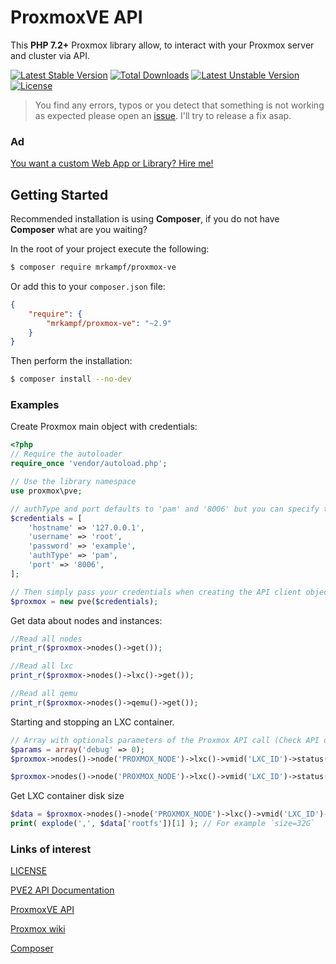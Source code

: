 # ProxmoxVE API
This **PHP 7.2+** Proxmox library allow, to interact with your Proxmox server and cluster via API.

[![Latest Stable Version](https://poser.pugx.org/mrkampf/proxmox-ve/v/stable)](https://packagist.org/packages/mrkampf/proxmox-ve)
[![Total Downloads](https://poser.pugx.org/mrkampf/proxmox-ve/downloads)](https://packagist.org/packages/mrkampf/proxmox-ve)
[![Latest Unstable Version](https://poser.pugx.org/mrkampf/proxmox-ve/v/unstable)](https://packagist.org/packages/mrkampf/proxmox-ve)
[![License](https://poser.pugx.org/mrkampf/proxmox-ve/license)](https://packagist.org/packages/mrkampf/proxmox-ve)

> You find any errors, typos or you detect that something is not working as expected please open an [issue](https://github.com/MrKampf/proxmoxVE/issues/new). I'll try to release a fix asap.

### Ad
[You want a custom Web App or Library? Hire me!](mailto:hello@mrkampf.com)

## Getting Started

Recommended installation is using **Composer**, if you do not have **Composer** what are you waiting?

In the root of your project execute the following:

```sh
$ composer require mrkampf/proxmox-ve
```

Or add this to your `composer.json` file:

```json
{
    "require": {
        "mrkampf/proxmox-ve": "~2.9"
    }
}
```

Then perform the installation:
```sh
$ composer install --no-dev
```

### Examples

Create Proxmox main object with credentials:
```php
<?php
// Require the autoloader
require_once 'vendor/autoload.php';

// Use the library namespace
use proxmox\pve;

// authType and port defaults to 'pam' and '8006' but you can specify them like so
$credentials = [
    'hostname' => '127.0.0.1',
    'username' => 'root',
    'password' => 'example',
    'authType' => 'pam',
    'port' => '8006',
];

// Then simply pass your credentials when creating the API client object.
$proxmox = new pve($credentials);
```

Get data about nodes and instances:
```php
//Read all nodes
print_r($proxmox->nodes()->get());

//Read all lxc
print_r($proxmox->nodes()->lxc()->get());

//Read all qemu
print_r($proxmox->nodes()->qemu()->get());
```

Starting and stopping an LXC container.
```php
// Array with optionals parameters of the Proxmox API call (Check API documentation link).
$params = array('debug' => 0);
$proxmox->nodes()->node('PROXMOX_NODE')->lxc()->vmid('LXC_ID')->status()->postStart(array());

$proxmox->nodes()->node('PROXMOX_NODE')->lxc()->vmid('LXC_ID')->status()->postStop(array());
```

Get LXC container disk size
```php
$data = $proxmox->nodes()->node('PROXMOX_NODE')->lxc()->vmid('LXC_ID')->getConfig(array('current' => 1))['data'];
print( explode(',', $data['rootfs'])[1] ); // For example `size=32G`
```

### Links of interest

[LICENSE](./LICENSE)

[PVE2 API Documentation](http://pve.proxmox.com/pve-docs/api-viewer/index.html)

[ProxmoxVE API](http://pve.proxmox.com/wiki/Proxmox_VE_API)

[Proxmox wiki](http://pve.proxmox.com/wiki)

[Composer](https://getcomposer.org/)
